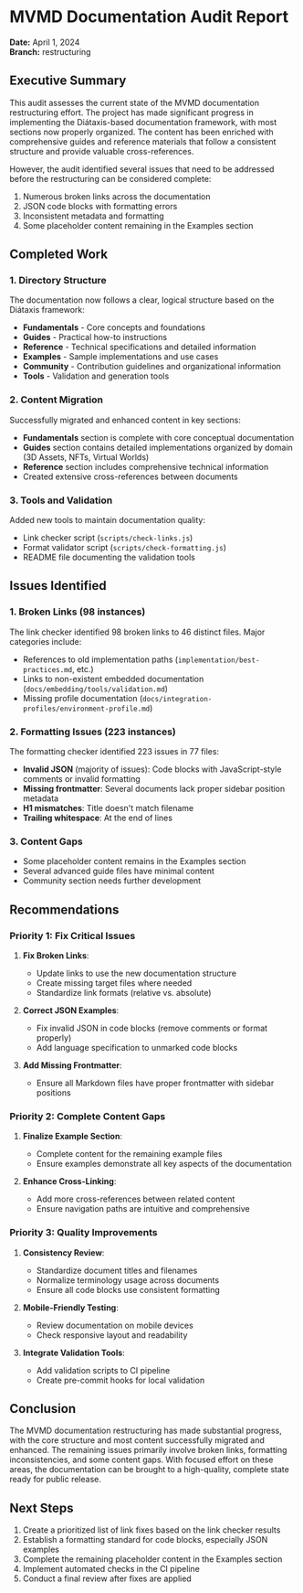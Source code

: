 # MVMD Documentation Audit Report

**Date:** April 1, 2024  
**Branch:** restructuring

## Executive Summary

This audit assesses the current state of the MVMD documentation restructuring effort. The project has made significant progress in implementing the Diátaxis-based documentation framework, with most sections now properly organized. The content has been enriched with comprehensive guides and reference materials that follow a consistent structure and provide valuable cross-references.

However, the audit identified several issues that need to be addressed before the restructuring can be considered complete:
1. Numerous broken links across the documentation
2. JSON code blocks with formatting errors
3. Inconsistent metadata and formatting
4. Some placeholder content remaining in the Examples section

## Completed Work

### 1. Directory Structure

The documentation now follows a clear, logical structure based on the Diátaxis framework:

- **Fundamentals** - Core concepts and foundations
- **Guides** - Practical how-to instructions
- **Reference** - Technical specifications and detailed information
- **Examples** - Sample implementations and use cases
- **Community** - Contribution guidelines and organizational information
- **Tools** - Validation and generation tools

### 2. Content Migration

Successfully migrated and enhanced content in key sections:

- **Fundamentals** section is complete with core conceptual documentation
- **Guides** section contains detailed implementations organized by domain (3D Assets, NFTs, Virtual Worlds)
- **Reference** section includes comprehensive technical information
- Created extensive cross-references between documents

### 3. Tools and Validation

Added new tools to maintain documentation quality:

- Link checker script (`scripts/check-links.js`)
- Format validator script (`scripts/check-formatting.js`)
- README file documenting the validation tools

## Issues Identified

### 1. Broken Links (98 instances)

The link checker identified 98 broken links to 46 distinct files. Major categories include:

- References to old implementation paths (`implementation/best-practices.md`, etc.)
- Links to non-existent embedded documentation (`docs/embedding/tools/validation.md`)
- Missing profile documentation (`docs/integration-profiles/environment-profile.md`)

### 2. Formatting Issues (223 instances)

The formatting checker identified 223 issues in 77 files:

- **Invalid JSON** (majority of issues): Code blocks with JavaScript-style comments or invalid formatting
- **Missing frontmatter**: Several documents lack proper sidebar position metadata
- **H1 mismatches**: Title doesn't match filename
- **Trailing whitespace**: At the end of lines

### 3. Content Gaps

- Some placeholder content remains in the Examples section
- Several advanced guide files have minimal content
- Community section needs further development

## Recommendations

### Priority 1: Fix Critical Issues

1. **Fix Broken Links**:
   - Update links to use the new documentation structure
   - Create missing target files where needed
   - Standardize link formats (relative vs. absolute)

2. **Correct JSON Examples**:
   - Fix invalid JSON in code blocks (remove comments or format properly)
   - Add language specification to unmarked code blocks

3. **Add Missing Frontmatter**:
   - Ensure all Markdown files have proper frontmatter with sidebar positions

### Priority 2: Complete Content Gaps

1. **Finalize Example Section**:
   - Complete content for the remaining example files
   - Ensure examples demonstrate all key aspects of the documentation

2. **Enhance Cross-Linking**:
   - Add more cross-references between related content
   - Ensure navigation paths are intuitive and comprehensive

### Priority 3: Quality Improvements

1. **Consistency Review**:
   - Standardize document titles and filenames
   - Normalize terminology usage across documents
   - Ensure all code blocks use consistent formatting

2. **Mobile-Friendly Testing**:
   - Review documentation on mobile devices
   - Check responsive layout and readability

3. **Integrate Validation Tools**:
   - Add validation scripts to CI pipeline
   - Create pre-commit hooks for local validation

## Conclusion

The MVMD documentation restructuring has made substantial progress, with the core structure and most content successfully migrated and enhanced. The remaining issues primarily involve broken links, formatting inconsistencies, and some content gaps. With focused effort on these areas, the documentation can be brought to a high-quality, complete state ready for public release.

## Next Steps

1. Create a prioritized list of link fixes based on the link checker results
2. Establish a formatting standard for code blocks, especially JSON examples
3. Complete the remaining placeholder content in the Examples section
4. Implement automated checks in the CI pipeline
5. Conduct a final review after fixes are applied 